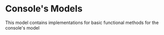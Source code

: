 # Console's Models
This model contains implementations for basic functional methods for the console's model
